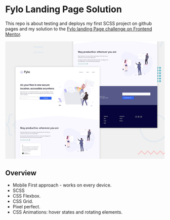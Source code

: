 # Fylo Landing Page Solution

This repo is about testing and deploys my first SCSS project on github pages and my solution to the [Fylo landing Page challenge on Frontend Mentor](https://www.frontendmentor.io/challenges/fylo-landing-page-with-two-column-layout-5ca5ef041e82137ec91a50f5).

![Screenshot](desktop-preview.jpg)

## Overview

* Mobile First approach - works on every device.
* SCSS
* CSS Flexbox.
* CSS Grid.
* Pixel perfect.
* CSS Animations: hover states and rotating elements.
